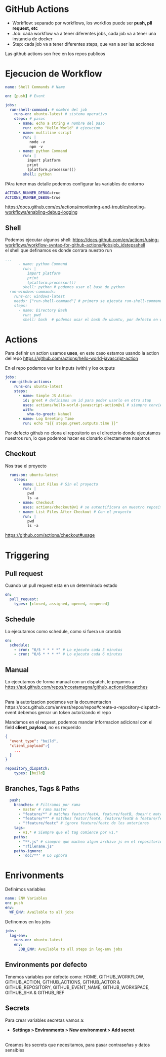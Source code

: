 
# GitHub Actions

- Workflow: separado por workflows, los workflos puede ser **push, pll request, etc**
- Job: cada workflow va a tener diferentes jobs, cada job va a tener una instancia de docker
- Step: cada job va a tener diferentes steps, que van a ser las acciones


Las github actions son free en los repos publicos


# Ejecucion de Workflow

```yaml
name: Shell Commands # Name

on: [push] # Event

jobs:
  run-shell-command: # nombre del job
    runs-on: ubuntu-latest # sistema operativo
    steps: # pasos
      - name: echo a string # nombre del paso
        run: echo "Hello World" # ejecucion
      - name: multiline script 
        run: |
           node -v 
           npm -v
      - name: python Command 
        run: |
          import platform 
          print
          (platform.processor())
        shell: python
```

PAra tener mas detalle podemos configurar las variables de entorno 
```sh
ACTIONS_RUNNER_DEBUG=true
ACTIONS_RUNNER_DEBUG=true
```
https://docs.github.com/es/actions/monitoring-and-troubleshooting-workflows/enabling-debug-logging

## Shell
Podemos ejecutar algunos shell: https://docs.github.com/en/actions/using-workflows/workflow-syntax-for-github-actions#jobsjob_idstepsshell
<br />
el shell que definamos es donde corrara nuestro run

```yml
...
      - name: python Command 
        run: |
          import platform 
          print
          (platform.processor())
        shell: python # podemos usar el bash de python
  run-windwos-commands:
    runs-on: windows-latest
    needs: ["run-shell-command"] # primero se ejecuta run-shell-command, luego este
    steps:
      - name: Directory Bash 
        run: pwd 
        shell: bash  # podemos usar el bash de ubuntu, por defecto en windows es powershell
```

# Actions
Para definir un action usamos **uses**, en este caso estamos usando la action del repo
https://github.com/actions/hello-world-javascript-action
<br />

En el repo podemos ver los inputs (with) y los outputs
```yaml
jobs: 
  run-github-actions: 
    runs-on: ubuntu-latest
    steps: 
      - name: Simple JS Action
        id: greet # definimos un id para poder usarlo en otro stap
        uses: actions/hello-world-javascript-action@v1 # siempre conviene usar una version
        with: 
          who-to-greet: Nahuel
      - name: Log Greeting Time
        run: echo "${{ steps.greet.outputs.time }}"

```

Por defecto github no clona el repositorio en el directorio donde ejecutamos nuestros run, lo que podemos hacer es clonarlo directamente nosotros


## Checkout
Nos trae el proyecto

```yaml
  runs-on: ubuntu-latest
    steps:
      - name: List Files # Sin el proyecto
        run: |
          pwd
          ls -a 
      - name: Checkout 
        uses: actions/checkout@v1 # se autentificara en nuestro repositorio y traera el proyecto
      - name: List Files After Checkout # Con el proyecto
        run: |
          pwd
          ls -a
```

https://github.com/actions/checkout#usage

# Triggering

## Pull request

Cuando un pull request esta en un determinado estado
```yaml
on: 
  pull_request:
    types: [closed, assigned, opened, reopened]
```

## Schedule

Lo ejecutamos como schedule, como si fuera un crontab
```yaml
on: 
  schedule:
    - cron: "0/5 * * * *" # Lo ejecuto cada 5 minutos
    - cron: "0/6 * * * *" # Lo ejecuto cada 6 minutos
```

## Manual
Lo ejecutamos de forma manual con un dispatch, le pegamos a
https://api.github.com/repos/ncostamagna/github_actions/dispatches

<br />
Para la autorizacion podemos ver la documentacion https://docs.github.com/en/rest/repos/repos#create-a-repository-dispatch-event debemos genrar un token autorizando el repo
<br />

Mandamos en el request, podemos mandar informacion adicional con el field **client_payload**, no es requerido

```json
{
  "event_type": "build",
  "client_payload":{
    ...
  }
}

```

```yaml
repository_dispatch:
    types: [build] 
```

## Branches, Tags & Paths

```yaml
  push:
    branches: # Filtramos por rama 
      - master # rama master
      - "feature/*" # matches featur/featA, feature/featB, doesn't match feature/feat/a
      - "feature/**" # matches featur/featA, feature/featB & feature/feat/a
      - "!feature/featc" # ignore feature/featc de los anteriores
    tags: 
      - v1.* # Siempre que el tag comience por v1.*
    paths: 
      - "**.js" # siempre que machea algun archivo js en el repositorio, corre el wf
      - "!filename.js"
    paths-ignore:
      - 'doc/**' # Lo Ignora
```

# Enrivonments

Definimos variables 

```yml
name: ENV Variables 
on: push 
env: 
  WF_ENV: Available to all jobs 

```

Definomos en los jobs

```yml
jobs: 
  log-env:
    runs-on: ubuntu-latest
    env:
      JOB_ENV: Available to all steps in log-env jobs
```

## Environments por defecto

Tenemos variables por defecto como: HOME, GITHUB_WORKFLOW, GITHUB_ACTION, GITHUB_ACTIONS, GITHUB_ACTOR & GITHUB_REPOSITORY, GITHUB_EVENT_NAME, GITHUB_WORKSPACE, GITHUB_SHA & GITHUB_REF


## Secrets
Para crear variables secretas vamos a: 
- **Settings > Environments > New environment > Add secret** 
<br />
Creamos los secrets que necesitamos, para pasar contraseñas y datos sensibles